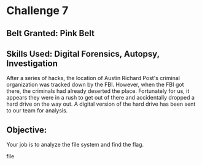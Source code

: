 # Challenge 7

## Belt Granted: Pink Belt
## Skills Used: Digital Forensics, Autopsy, Investigation

After a series of hacks, the location of Austin Richard Post's criminal organization was tracked down by the FBI. However, when the FBI got there, the criminals had already deserted the place. Fortunately for us, it appears they were in a rush to get out of there and accidentally dropped a hard drive on the way out. A digital version of the hard drive has been sent to our team for analysis.

## Objective:
Your job is to analyze the file system and find the flag.

file

